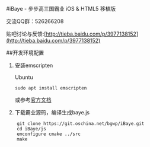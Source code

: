 #iBaye - 步步高三国霸业 iOS & HTML5 移植版

交流QQ群：526266208

贴吧讨论与反馈:[http://tieba.baidu.com/p/3977138152](http://tieba.baidu.com/p/3977138152)

##开发环境配置

1. 安装emscripten

    Ubuntu

	```
    sudo apt install emscripten
	```

	或参考[官方文档](http://kripken.github.io/emscripten-site/docs/getting_started/downloads.html#platform-notes-installation-instructions-portable-sdk)


2. 下载霸业源码，编译生成baye.js

```
    git clone https://git.oschina.net/bgwp/iBaye.git
    cd iBaye/js
    emconfigure cmake ../src
    make
```

